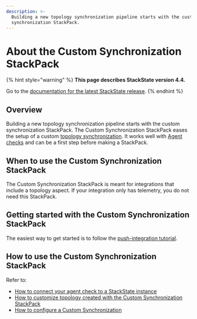 ```yaml
---
description: >-
  Building a new topology synchronization pipeline starts with the custom
  synchronization StackPack.
---
```


# About the Custom Synchronization StackPack

{% hint style="warning" %}
**This page describes StackState version 4.4.**

Go to the [documentation for the latest StackState release](https://docs.stackstate.com/develop/developer-guides/custom_synchronization_stackpack/custom_synchronization_stackpack).
{% endhint %}

## Overview

Building a new topology synchronization pipeline starts with the custom synchronization StackPack. The Custom Synchronization StackPack eases the setup of a custom [topology synchronization](../../../configure/topology/topology_synchronization.md). It works well with [Agent checks](../agent_check/agent_checks.md) and can be a first step before making a StackPack.

## When to use the Custom Synchronization StackPack

The Custom Synchronization StackPack is meant for integrations that include a topology aspect. If your integration only has telemetry, you do not need this StackPack.

## Getting started with the Custom Synchronization StackPack

The easiest way to get started is to follow the [push-integration tutorial](../../tutorials/push_integration_tutorial.md).

## How to use the Custom Synchronization StackPack

Refer to:

* [How to connect your agent check to a StackState instance](../agent_check/connect_agent_check_with_stackstate.md)
* [How to customize topology created with the Custom Synchronization StackPack](how_to_customize_elements_created_by_custom_synchronization_stackpack.md)
* [How to configure a Custom Synchronization](how_to_configure_custom_synchronization.md)

